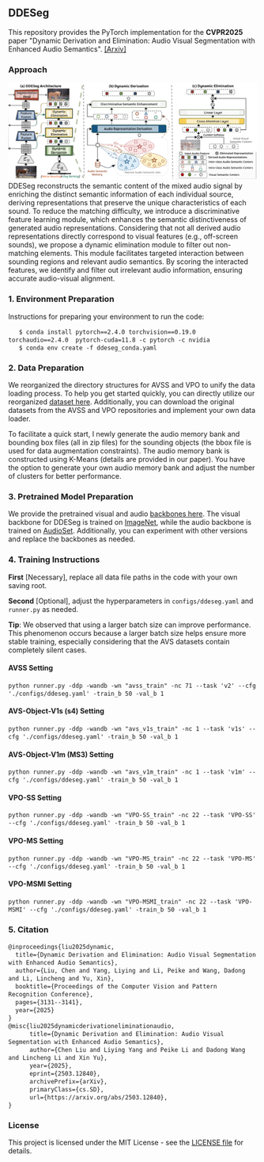 ## DDESeg

This repository provides the PyTorch implementation for the **CVPR2025** paper "Dynamic Derivation and Elimination: Audio Visual Segmentation with Enhanced Audio Semantics". [[Arxiv]](https://arxiv.org/abs/2503.12840)

### Approach
![Pipeline](https://github.com/YenanLiu/DDESeg/blob/main/ddeseg.png)
DDESeg reconstructs the semantic content of the mixed audio signal by enriching the distinct semantic information of each individual source, deriving representations that preserve the unique characteristics of each sound. To reduce the matching difficulty, we introduce a discriminative feature learning module, which enhances the semantic distinctiveness of generated audio representations. Considering that not all derived audio representations directly correspond to visual features (e.g., off-screen sounds), we propose a dynamic elimination module to filter out non-matching elements. This module facilitates targeted interaction between sounding regions and relevant audio semantics. By scoring the interacted features, we identify and filter out irrelevant audio information, ensuring accurate audio-visual alignment.

### 1. Environment Preparation

Instructions for preparing your environment to run the code:
```
   $ conda install pytorch==2.4.0 torchvision==0.19.0 torchaudio==2.4.0  pytorch-cuda=11.8 -c pytorch -c nvidia
   $ conda env create -f ddeseg_conda.yaml
```
### 2. Data Preparation
We reorganized the directory structures for AVSS and VPO to unify the data loading process. To help you get started quickly, you can directly utilize our reorganized [dataset here](https://huggingface.co/datasets/Yenan/DDESeg/tree/main). Additionally, you can download the original datasets from the AVSS and VPO repositories and implement your own data loader.

To facilitate a quick start, I newly generate the audio memory bank and bounding box files (all in zip files) for the sounding objects (the bbox file is used for data augmentation constraints). The audio memory bank is constructed using K-Means (details are provided in our paper). You have the option to generate your own audio memory bank and adjust the number of clusters for better performance.

### 3. Pretrained Model Preparation
We provide the pretrained visual and audio [backbones here](https://huggingface.co/datasets/Yenan/DDESeg/tree/main). The visual backbone for DDESeg is trained on [ImageNet](https://image-net.org/index.php), while the audio backbone is trained on [AudioSet](https://research.google.com/audioset/). Additionally, you can experiment with other versions and replace the backbones as needed.

### 4. Training Instructions
**First** [Necessary], replace all data file paths in the code with your own saving root.

**Second** [Optional], adjust the hyperparameters in `configs/ddeseg.yaml` and `runner.py` as needed.

**Tip**: We observed that using a larger batch size can improve performance. This phenomenon occurs because a larger batch size helps ensure more stable training, especially considering that the AVS datasets contain completely silent cases.

#### AVSS Setting
```
python runner.py -ddp -wandb -wn "avss_train" -nc 71 --task 'v2' --cfg './configs/ddeseg.yaml' -train_b 50 -val_b 1
```
#### AVS-Object-V1s (s4) Setting
```
python runner.py -ddp -wandb -wn "avs_v1s_train" -nc 1 --task 'v1s' --cfg './configs/ddeseg.yaml' -train_b 50 -val_b 1
```
#### AVS-Object-V1m (MS3) Setting
```
python runner.py -ddp -wandb -wn "avs_v1m_train" -nc 1 --task 'v1m' --cfg './configs/ddeseg.yaml' -train_b 50 -val_b 1 
```

#### VPO-SS Setting
```
python runner.py -ddp -wandb -wn "VPO-SS_train" -nc 22 --task 'VPO-SS' --cfg './configs/ddeseg.yaml' -train_b 50 -val_b 1 
```
#### VPO-MS Setting
```
python runner.py -ddp -wandb -wn "VPO-MS_train" -nc 22 --task 'VPO-MS' --cfg './configs/ddeseg.yaml' -train_b 50 -val_b 1
```
#### VPO-MSMI Setting
```
python runner.py -ddp -wandb -wn "VPO-MSMI_train" -nc 22 --task 'VPO-MSMI' --cfg './configs/ddeseg.yaml' -train_b 50 -val_b 1
```
### 5. Citation

```
@inproceedings{liu2025dynamic,
  title={Dynamic Derivation and Elimination: Audio Visual Segmentation with Enhanced Audio Semantics},
  author={Liu, Chen and Yang, Liying and Li, Peike and Wang, Dadong and Li, Lincheng and Yu, Xin},
  booktitle={Proceedings of the Computer Vision and Pattern Recognition Conference},
  pages={3131--3141},
  year={2025}
}
@misc{liu2025dynamicderivationeliminationaudio,
      title={Dynamic Derivation and Elimination: Audio Visual Segmentation with Enhanced Audio Semantics}, 
      author={Chen Liu and Liying Yang and Peike Li and Dadong Wang and Lincheng Li and Xin Yu},
      year={2025},
      eprint={2503.12840},
      archivePrefix={arXiv},
      primaryClass={cs.SD},
      url={https://arxiv.org/abs/2503.12840}, 
}
```
### License
This project is licensed under the MIT License - see the [LICENSE file](https://github.com/YenanLiu/DDESeg_TPAMI/blob/main/LICENSE) for details.
